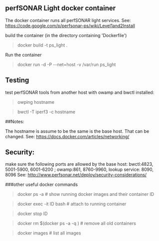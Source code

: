 ## perfSONAR Light docker container

The docker container runs all perfSONAR light services.
See: https://code.google.com/p/perfsonar-ps/wiki/Level1and2Install 

build the container (in the directory containing 'Dockerfile')
>docker build -t ps_light .

Run the container
>docker run -d -P --net=host -v /var/run ps_light

## Testing

test perfSONAR tools from another host with owamp and bwctl installed:
>owping hostname

>bwctl -T iperf3 -c hostname

##Notes:

The hostname is assume to be the same is the base host. That can be changed.
See: https://docs.docker.com/articles/networking/

## Security:
make sure the following ports are allowed by the base host:
 bwctl:4823, 5001-5900, 6001-6200 ; owamp:861, 8760-9960, lookup service: 8090, 8096
See: http://www.perfsonar.net/deploy/security-considerations/


###other useful docker commands 
>docker ps -a   # show running docker images and their container ID

>docker exec -it ID bash  # attach to running container

>docker stop ID

>docker rm $(docker ps -a -q ) # remove all old containers

>docker images  # list all images



